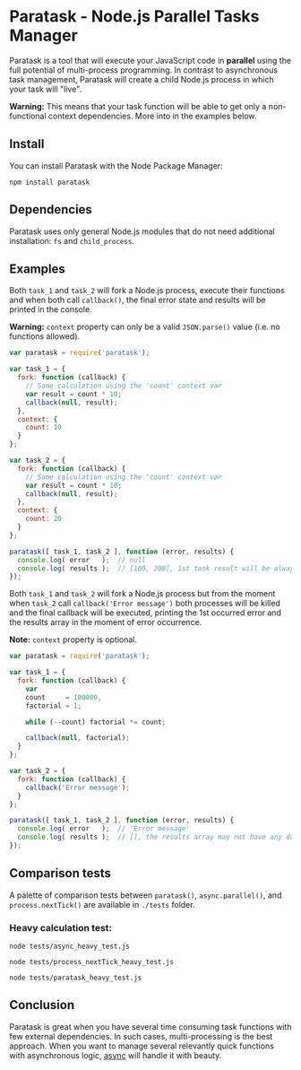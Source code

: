 # Paratask - Node.js Parallel Tasks Manager
Paratask is a tool that will execute your JavaScript code in __parallel__ using the full potential of multi-process programming.
In contrast to asynchronous task management, Paratask will create a child Node.js process in which your task will "live".

__Warning:__ This means that your task function will be able to get only a non-functional context dependencies. More into in the examples below.


## Install
You can install Paratask with the Node Package Manager:
```shell
npm install paratask
```

## Dependencies
Paratask uses only general Node.js modules that do not need additional installation: `fs` and `child_process`.


## Examples
Both `task_1` and `task_2` will fork a Node.js process,
execute their functions and when both call `callback()`,
the final error state and results will be printed in the console.

__Warning:__ `context` property can only be a valid `JSON.parse()` value (i.e. no functions allowed).

```javascript
var paratask = require('paratask');

var task_1 = {
  fork: function (callback) {
    // Some calculation using the 'count' context var
    var result = count * 10;
    callback(null, result);
  },
  context: {
    count: 10
  }
};

var task_2 = {
  fork: function (callback) {
    // Some calculation using the 'count' context var
    var result = count * 10;
    callback(null, result);
  },
  context: {
    count: 20
  }
};

paratask([ task_1, task_2 ], function (error, results) {
  console.log( error   );  // null
  console.log( results );  // [100, 200], 1st task result will be always the 1st in the results array even if completed last
});
```





Both `task_1` and `task_2` will fork a Node.js process but
from the moment when `task_2` call `callback('Error message')`
both processes will be killed and the final callback will be executed,
printing the 1st occurred error and the results array in the moment of error occurrence.

__Note:__ `context` property is optional.

```javascript
var paratask = require('paratask');

var task_1 = {
  fork: function (callback) {
    var
    count     = 100000,
    factorial = 1;

    while (--count) factorial *= count;

    callback(null, factorial);
  }
};

var task_2 = {
  fork: function (callback) {
    callback('Error message');
  }
};

paratask([ task_1, task_2 ], function (error, results) {
  console.log( error   );  // 'Error message'
  console.log( results );  // [], the results array may not have any data saved since one task error will kill all forked tasks
});
```


## Comparison tests
A palette of comparison tests between `paratask()`, `async.parallel()`, and `process.nextTick()` are available in `./tests` folder.

### Heavy calculation test:

```shell
node tests/async_heavy_test.js
```
```shell
node tests/process_nextTick_heavy_test.js
```
```shell
node tests/paratask_heavy_test.js
```


## Conclusion
Paratask is great when you have several time consuming task functions with few external dependencies.
In such cases, multi-processing is the best approach.
When you want to manage several relevantly quick functions with asynchronous logic, [async](https://github.com/caolan/async) will handle it with beauty.